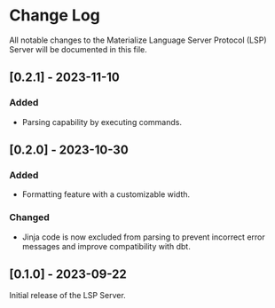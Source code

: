 # Change Log

All notable changes to the Materialize Language Server Protocol (LSP) Server will be documented in this file.

## [0.2.1] - 2023-11-10

### Added
 - Parsing capability by executing commands.

## [0.2.0] - 2023-10-30

### Added
 - Formatting feature with a customizable width.

### Changed
 - Jinja code is now excluded from parsing to prevent incorrect error messages and improve compatibility with dbt.

## [0.1.0] - 2023-09-22

Initial release of the LSP Server.
